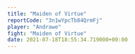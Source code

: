 ```yaml
---
title: "Maiden of Virtue"
reportCode: "3n1wYpcTb84QrmFj"
player: "Andrawe"
fight: "Maiden of Virtue"
date: 2021-07-18T18:55:34.719000+00:00
---
```

